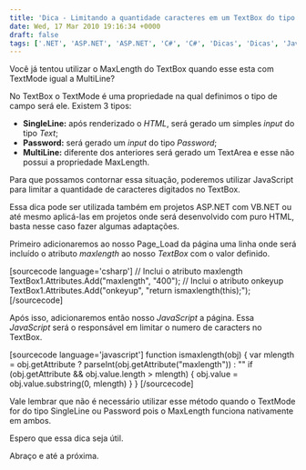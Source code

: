 ```yaml
---
title: 'Dica - Limitando a quantidade caracteres em um TextBox do tipo Multiline'
date: Wed, 17 Mar 2010 19:16:34 +0000
draft: false
tags: ['.NET', 'ASP.NET', 'ASP.NET', 'C#', 'C#', 'Dicas', 'Dicas', 'JavaScript', 'VB.NET', 'VB.NET', 'Visual Studio', 'Visual Studio', 'WebForm']
---
```


Você já tentou utilizar o MaxLength do TextBox quando esse esta com TextMode igual a MultiLine?

No TextBox o TextMode é uma propriedade na qual definimos o tipo de campo será ele. Existem 3 tipos:

*   **SingleLine:** após renderizado o _HTML_, será gerado um simples _input_ do tipo _Text_;
*   **Password:** será gerado um _input_ do tipo _Password_;
*   **MultiLine:** diferente dos anteriores será gerado um TextArea e esse não possui a propriedade MaxLength.

Para que possamos contornar essa situação, poderemos utilizar JavaScript para limitar a quantidade de caracteres digitados no TextBox.

Essa dica pode ser utilizada também em projetos ASP.NET com VB.NET ou até mesmo aplicá-las em projetos onde será desenvolvido com puro HTML, basta nesse caso fazer algumas adaptações.

Primeiro adicionaremos ao nosso Page\_Load da página uma linha onde será incluído o atributo _maxlength_ ao nosso _TextBox_ com o valor definido.

\[sourcecode language='csharp'\] // Inclui o atributo maxlength TextBox1.Attributes.Add("maxlength", "400"); // Inclui o atributo onkeyup TextBox1.Attributes.Add("onkeyup", "return ismaxlength(this);"); \[/sourcecode\]

Após isso, adicionaremos então nosso _JavaScript_ a página. Essa _JavaScript_ será o responsável em limitar o numero de caracters no TextBox.

\[sourcecode language='javascript'\] function ismaxlength(obj) { var mlength = obj.getAttribute ? parseInt(obj.getAttribute("maxlength")) : "" if (obj.getAttribute && obj.value.length > mlength) { obj.value = obj.value.substring(0, mlength) } } \[/sourcecode\]

Vale lembrar que não é necessário utilizar esse método quando o TextMode for do tipo SingleLine ou Password pois o MaxLength funciona nativamente em ambos.

Espero que essa dica seja útil.

Abraço e até a próxima.